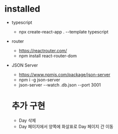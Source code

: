 # installed

- typescript

  - npx create-react-app . --template typescript

- router

  - https://reactrouter.com/
  - npm install react-router-dom

- JSON Server

  - https://www.npmjs.com/package/json-server
  - npm i -g json-server
  - json-server --watch .db.json --port 3001

  # 추가 구현

  - Day 삭제
  - Day 페이지에서 양쪽에 화살표로 Day 페이지 간 이동

